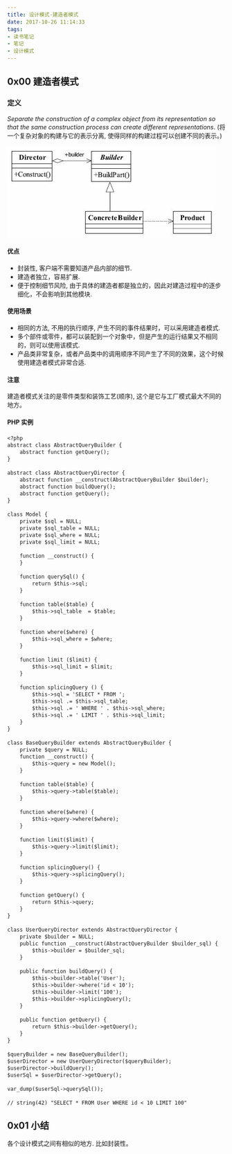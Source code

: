 ```yaml
---
title: 设计模式-建造者模式
date: 2017-10-26 11:14:33
tags:
- 读书笔记
- 笔记
- 设计模式
---
```


##  0x00 建造者模式

### 定义
*Separate the construction of a complex object from its representation so that the same
construction process can create different representations*. 
(将一个复杂对象的构建与它的表示分离, 使得同样的构建过程可以创建不同的表示。)

<!--more-->

![](../photos/builder-pattern.png)

#### 优点
+ 封装性, 客户端不需要知道产品内部的细节.
+ 建造者独立，容易扩展.
+ 便于控制细节风险, 由于具体的建造者都是独立的，因此对建造过程中的逐步细化，不会影响到其他模块.

#### 使用场景
  * 相同的方法, 不用的执行顺序, 产生不同的事件结果时，可以采用建造者模式.
  * 多个部件或零件，都可以装配到一个对象中，但是产生的运行结果又不相同的，则可以使用该模式.
  * 产品类非常复杂，或者产品类中的调用顺序不同产生了不同的效果，这个时候使用建造者模式非常合适.

#### 注意
建造者模式关注的是零件类型和装饰工艺(顺序), 这个是它与工厂模式最大不同的地方。

#### PHP 实例

```
<?php
abstract class AbstractQueryBuilder {
    abstract function getQuery();
}

abstract class AbstractQueryDirector {
    abstract function __construct(AbstractQueryBuilder $builder);
    abstract function buildQuery();
    abstract function getQuery();
}

class Model {
    private $sql = NULL;
    private $sql_table = NULL;
    private $sql_where = NULL;
    private $sql_limit = NULL;

    function __construct() {
    }

    function querySql() {
        return $this->sql;
    }

    function table($table) {
        $this->sql_table  = $table;
    }

    function where($where) {
        $this->sql_where = $where;
    }

    function limit ($limit) {
        $this->sql_limit = $limit;
    }

    function splicingQuery () {
        $this->sql = 'SELECT * FROM ';
        $this->sql .= $this->sql_table;
        $this->sql .= ' WHERE ' . $this->sql_where;
        $this->sql .= ' LIMIT ' . $this->sql_limit;
    }
}

class BaseQueryBuilder extends AbstractQueryBuilder {
    private $query = NULL;
    function __construct() {
        $this->query = new Model();
    }

    function table($table) {
        $this->query->table($table);
    }

    function where($where) {
        $this->query->where($where);
    }

    function limit($limit) {
        $this->query->limit($limit);
    }

    function splicingQuery() {
        $this->query->splicingQuery();
    }

    function getQuery() {
        return $this->query;
    }
}

class UserQueryDirector extends AbstractQueryDirector {
    private $builder = NULL;
    public function __construct(AbstractQueryBuilder $builder_sql) {
        $this->builder = $builder_sql;
    }

    public function buildQuery() {
        $this->builder->table('User');
        $this->builder->where('id < 10');
        $this->builder->limit('100');
        $this->builder->splicingQuery();
    }

    public function getQuery() {
        return $this->builder->getQuery();
    }
}

$queryBuilder = new BaseQueryBuilder();
$userDirector = new UserQueryDirector($queryBuilder);
$userDirector->buildQuery();
$userSql = $userDirector->getQuery();

var_dump($userSql->querySql());

// string(42) "SELECT * FROM User WHERE id < 10 LIMIT 100"
```
## 0x01 小结
各个设计模式之间有相似的地方. 比如封装性。
<!--more-->
